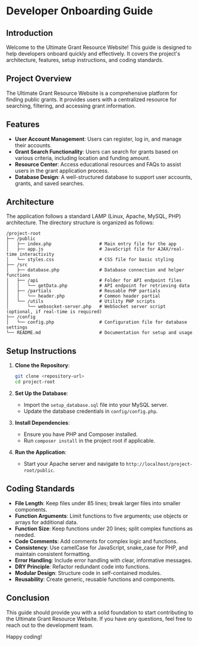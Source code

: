 # Developer Onboarding Guide

## Introduction
Welcome to the Ultimate Grant Resource Website! This guide is designed to help developers onboard quickly and effectively. It covers the project's architecture, features, setup instructions, and coding standards.

## Project Overview
The Ultimate Grant Resource Website is a comprehensive platform for finding public grants. It provides users with a centralized resource for searching, filtering, and accessing grant information.

## Features
- **User Account Management**: Users can register, log in, and manage their accounts.
- **Grant Search Functionality**: Users can search for grants based on various criteria, including location and funding amount.
- **Resource Center**: Access educational resources and FAQs to assist users in the grant application process.
- **Database Design**: A well-structured database to support user accounts, grants, and saved searches.

## Architecture
The application follows a standard LAMP (Linux, Apache, MySQL, PHP) architecture. The directory structure is organized as follows:

```
/project-root
├── /public
│   ├── index.php                  # Main entry file for the app
│   ├── app.js                     # JavaScript file for AJAX/real-time interactivity
│   └── styles.css                 # CSS file for basic styling
├── /src
│   ├── database.php               # Database connection and helper functions
│   ├── /api                       # Folder for API endpoint files
│   │   └── getData.php            # API endpoint for retrieving data
│   ├── /partials                  # Reusable PHP partials
│   │   └── header.php             # Common header partial
│   └── /utils                     # Utility PHP scripts
│       └── websocket-server.php   # WebSocket server script (optional, if real-time is required)
├── /config
│   └── config.php                 # Configuration file for database settings
└── README.md                      # Documentation for setup and usage
```

## Setup Instructions
1. **Clone the Repository**: 
   ```bash
   git clone <repository-url>
   cd project-root
   ```

2. **Set Up the Database**:
   - Import the `setup_database.sql` file into your MySQL server.
   - Update the database credentials in `config/config.php`.

3. **Install Dependencies**:
   - Ensure you have PHP and Composer installed.
   - Run `composer install` in the project root if applicable.

4. **Run the Application**:
   - Start your Apache server and navigate to `http://localhost/project-root/public`.

## Coding Standards
- **File Length**: Keep files under 85 lines; break larger files into smaller components.
- **Function Arguments**: Limit functions to five arguments; use objects or arrays for additional data.
- **Function Size**: Keep functions under 20 lines; split complex functions as needed.
- **Code Comments**: Add comments for complex logic and functions.
- **Consistency**: Use camelCase for JavaScript, snake_case for PHP, and maintain consistent formatting.
- **Error Handling**: Include error handling with clear, informative messages.
- **DRY Principle**: Refactor redundant code into functions.
- **Modular Design**: Structure code in self-contained modules.
- **Reusability**: Create generic, reusable functions and components.

## Conclusion
This guide should provide you with a solid foundation to start contributing to the Ultimate Grant Resource Website. If you have any questions, feel free to reach out to the development team.

Happy coding!
